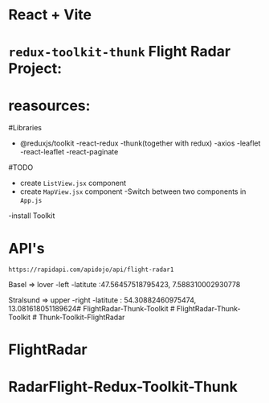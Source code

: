 # React + Vite

# `redux-toolkit-thunk` Flight Radar Project:

# reasources:



#Libraries

- @reduxjs/toolkit
  -react-redux
  -thunk(together with redux)
  -axios
  -leaflet
  -react-leaflet
  -react-paginate

#TODO

- create `ListView.jsx` component
- create `MapView.jsx` component
  -Switch between two components in `App.js`

-install Toolkit

# API's

`https://rapidapi.com/apidojo/api/flight-radar1`

Basel => lover -left -latitute :47.56457518795423, 7.588310002930778

Stralsund => upper -right -latitute : 54.30882460975474, 13.081618051189624#   F l i g h t R a d a r - T h u n k - T o o l k i t  
 #   F l i g h t R a d a r - T h u n k - T o o l k i t  
 # Thunk-Toolkit-FlightRadar
# FlightRadar
# RadarFlight-Redux-Toolkit-Thunk
